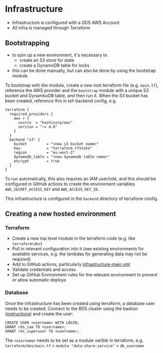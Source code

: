 # Infrastructure

- Infrastructure is configured with a GDS AWS Account
- All infra is managed through Terraform

## Bootstrapping
- to spin up a new environment, it's necessary to
    - create an S3 store for state
    - create a DynamoDB table for locks
- this can be done manually, but can also be done by using the bootstrap module.

To bootstrap with the module, create a new root terraform file (e.g. `main.tf`), reference the AWS provider and the `bootstrap` module with a unique S3 bucket and DynamboDB table, and then run it.
When the S3 bucket has been created, reference this in teh backend config, e.g.
```
terraform {
  required_providers {
    aws = {
      source  = "hashicorp/aws"
      version = "~> 4.0"
    }
  }
  backend "s3" {
    bucket         = "<new s3 bucket name>"
    key            = "terraform.tfstate"
    region         = "eu-west-2"
    dynamodb_table = "<new dynamodb table name>"
    encrypt        = true
  }
}
```

To run automatically, this also requires an IAM user/role, and this should be configured in GitHub actions to create the environment variables `AWS_SECRET_ACCESS_KEY` and `AWS_ACCESS_KEY_ID`.

This infrastructure is configured in the `backend` directory of terraform config.

## Creating a new hosted environment

### Terraform

- Create a new top level module in the terraform code (e.g. like `terraform\dev`)
- Pull in relevant configuration into it (see existing environments for available services, e.g. the lambdas for generating data may not be required)
- Add to GitHub actions, particularly [infrastructure-main.yml](.github/workflows/infrastructure-main.yml)
- Validate credentials and access
- Set up GitHub Environment rules for the relevant environment to prevent or allow automatic deploys

### Database

Once the infrastructure has been created using terraform, a database user needs to be created.
Connect to the RDS cluster using the bastion ([instructions](./connecting-to-hosted-databases.md)) and create the user:
```psql
CREATE USER <username> WITH LOGIN;
GRANT rds_iam TO <username>;
GRANT rds_superuser TO <username>;
```

The `<username>` needs to be set as a module varible in terraform, e.g. `terraform/dev/main.tf` > `module "data-share-service"` > `db_username`
